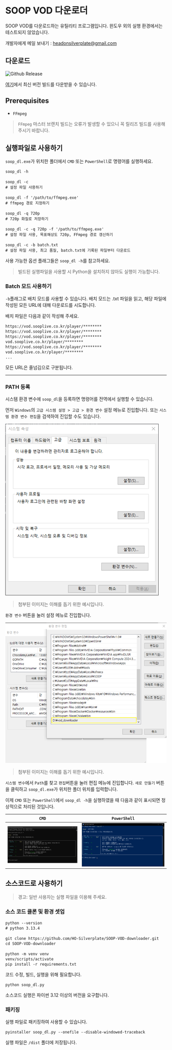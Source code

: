 # SOOP VOD 다운로더

SOOP VOD를 다운로드하는 유틸리티 프로그램입니다.
윈도우 외의 실행 환경에서는 테스트되지 않았습니다.

개발자에게 메일 보내기 : [headonsilverplate@gmail.com](mailto:headonsilverplate@gmail.com)

## 다운로드

![Github Release](https://img.shields.io/github/v/release/HO-silverplate/SOOP-VOD-downloader?link=https://github.com/HO-Silverplate/SOOP-VOD-downloader/releases/latest)

[여기](https://github.com/HO-Silverplate/SOOP-VOD-downloader/releases/latest)에서 최신 버전 빌드를 다운받을 수 있습니다.

## Prerequisites

- `FFmpeg`
>`FFmpeg` 마스터 브랜치 빌드는 오류가 발생할 수 있으니 꼭 릴리즈 빌드를 사용해 주시기 바랍니다.   

## 실행파일로 사용하기

`soop_dl.exe`가 위치한 폴더에서 `CMD` 또는 `PowerShell`로 명령어를 실행하세요.

```shell
soop_dl -h

soop_dl -c
# 설정 파일 사용하기

soop_dl -f '/path/to/ffmpeg.exe'
# ffmpeg 경로 지정하기

soop_dl -q 720p
# 720p 화질로 저장하기

soop_dl -c -q 720p -f '/path/to/ffmpeg.exe'
# 설정 파일 사용, 목표해상도 720p, FFmpeg 경로 갱신하기 

soop_dl -c -b batch.txt
# 설정 파일 사용, 최고 품질, batch.txt에 기록된 파일부터 다운로드

```

사용 가능한 옵션 플래그들은 `soop_dl -h`를 참고하세요.
> 빌드된 실행파일을 사용할 시 Python을 설치하지 않아도 실행이 가능합니다.

### Batch 모드 사용하기

`-b`플래그로 배치 모드를 사용할 수 있습니다.
배치 모드는 .txt 파일을 읽고, 해당 파일에 작성된 모든 URL에 대해 다운로드를 시도합니다.

배치 파일은 다음과 같이 작성해 주세요.

```text
https://vod.sooplive.co.kr/player/********
https://vod.sooplive.co.kr/player/********
https://vod.sooplive.co.kr/player/********
vod.sooplive.co.kr/player/********
https://vod.sooplive.co.kr/player/********
vod.sooplive.co.kr/player/********
...
```
모든 URL은 줄넘김으로 구분됩니다.

---

### PATH 등록

시스템 환경 변수에 `soop_dl`을 등록하면 명령어를 전역에서 실행할 수 있습니다.

먼저 `Windows`의 `고급 시스템 설정 > 고급 > 환경 변수` 설정 메뉴로 진입합니다.
또는 `시스템 환경 변수 편집`을 검색하여 진입할 수도 있습니다.

![환경 변수 설정_1](images/setting_path_1.png)
> 첨부된 이미지는 이해를 돕기 위한 예시입니다.

`환경 변수` 버튼을 눌러 설정 메뉴로 진입합니다.

![환경 변수 설정_3](images/setting_path_2.png)
> 첨부된 이미지는 이해를 돕기 위한 예시입니다.

`시스템 변수`에서 `Path`를 찾고 `편집`버튼을 눌러 편집 메뉴에 진입합니다.
`새로 만들기` 버튼을 클릭하고 `soop_dl.exe`가 위치한 폴더 위치를 입력합니다.
  
이제 `CMD` 또는 `PowerShell`에서 `soop_dl -h`을 실행하였을 때 다음과 같이 표시되면 정상적으로 처리된 것입니다.

|         `CMD`          |             `PowerShell`             |
| :--------------------: | :----------------------------------: |
| ![CMD](images/cmd.png) | ![PowerShell](images/PowerShell.png) |

## 소스코드로 사용하기

> 경고: 일반 사용자는 실행 파일을 이용해 주세요.

### 소스 코드 클론 및 환경 셋업

```shell
python --version
# python 3.13.4

git clone https://github.com/HO-Silverplate/SOOP-VOD-downloader.git
cd SOOP-VOD-downloader

python -m venv venv
venv/scripts/activate
pip install -r requirements.txt
```

코드 수정, 빌드, 실행을 위해 필요합니다.

```shell
python soop_dl.py
```

소스코드 실행은 파이썬 3.12 이상의 버전을 요구합니다.

### 패키징

실행 파일로 패키징하여 사용할 수 있습니다.

```shell
pyinstaller soop_dl.py --onefile --disable-windowed-traceback
```

실행 파일은 `/dist` 폴더에 저장됩니다.
